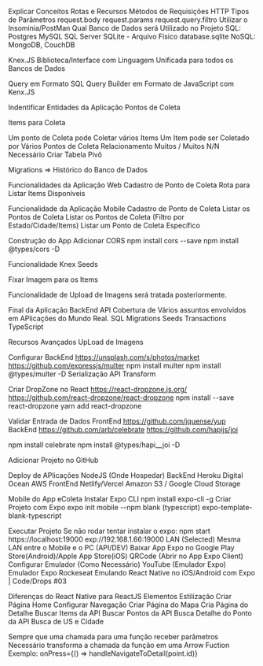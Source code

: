 Explicar Conceitos
Rotas e Recursos
Métodos de Requisições HTTP
Tipos de Parâmetros
request.body
request.params
request.query.filtro
Utilizar o Insominia/PostMan
Qual Banco de Dados será Utilizado no Projeto
SQL:
Postgres
MySQL
SQL Server
SQLite -
 Arquivo Físico database.sqlite
NoSQL:
MongoDB, CouchDB

Knex.JS
Biblioteca/Interface com Linguagem Unificada para todos os Bancos de Dados

Query em Formato SQL
Query Builder em Formato de JavaScript com Kenx.JS

Indentificar Entidades da Aplicação
Pontos de Coleta

Items para Coleta

Um ponto de Coleta pode Coletar vários Items
Um Item pode ser Coletado por Vários Pontos de Coleta
Relacionamento Muitos / Muitos N/N
Necessário Criar Tabela Pivô

Migrations => Histórico do Banco de Dados

Funcionalidades da Aplicação Web
 Cadastro de Ponto de Coleta
 Rota para Listar Items Disponíveis

Funcionalidade da Aplicação Mobile
 Cadastro de Ponto de Coleta
 Listar os Pontos de Coleta
 Listar os Pontos de Coleta (Filtro por Estado/Cidade/Items)
 Listar um Ponto de Coleta Específico

Construção do App
Adicionar CORS
npm install cors --save
npm install @types/cors -D

Funcionalidade Knex Seeds

Fixar Imagem para os Items

Funcionalidade de Upload de Imagens será tratada posteriormente.

Final da Aplicação BackEnd API
 Cobertura de Vários assuntos envolvidos em APlicações do Mundo Real.
  SQL
  Migrations
  Seeds
  Transactions
  TypeScript

Recursos Avançados
UpLoad de Imagens

 Configurar BackEnd
  https://unsplash.com/s/photos/market
  https://github.com/expressjs/multer
  npm install multer
  npm install @types/multer -D
   Serialização
   API Transform

 Criar DropZone no React
  https://react-dropzone.js.org/
  https://github.com/react-dropzone/react-dropzone
  npm install --save react-dropzone
  yarn add react-dropzone

Validar Entrada de Dados
 FrontEnd
  https://github.com/jquense/yup
 BackEnd
  https://github.com/arb/celebrate
  https://github.com/hapijs/joi

  npm install celebrate
  npm install @types/hapi__joi -D

Adicionar Projeto no GitHub

Deploy de APlicações NodeJS (Onde Hospedar)
 BackEnd
  Heroku
  Digital Ocean
  AWS
 FrontEnd
  Netlify/Vercel
  Amazon S3 / Google Cloud Storage

Mobile do App eColeta
Instalar Expo CLI
 npm install expo-cli -g
Criar Projeto com Expo
 expo init mobile --npm
 blank (typescript)
 expo-template-blank-typescript

Executar Projeto
 Se não rodar tentar instalar o expo:
 npm start
 https://localhost:19000
 exp://192.168.1.66:19000
 LAN (Selected)
 Mesma LAN entre o Mobile e o PC (API/DEV)
 Baixar App Expo no Google Play Store(Android)/Apple App Store(iOS)
 QRCode (Abrir no App Expo Client)
Configurar Emulador (Como Necessário)
 YouTube (Emulador Expo)
 Emulador Expo Rockeseat
 Emulando React Native no iOS/Android com Expo | Code/Drops #03

Diferenças do React Native para ReactJS
 Elementos
 Estilização
Criar Página Home
Configurar Navegação
Criar Página do Mapa
Cria Página do Detalhe
Buscar Items da API
Buscar Pontos da API
Busca Detalhe do Ponto da API
Busca de US e Cidade

Sempre que uma chamada para uma função receber parâmetros
Necessário transforma a chamada da função em uma Arrow Fuction
Exemplo:
 onPress={() => handleNavigateToDetail(point.id)}
